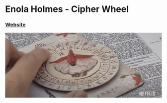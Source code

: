 # Enola Holmes - Cipher Wheel
### [Website](https://viniciusog.github.io/enola-holmes-cipher-wheel/) 

![Cipher wheel](./images/Image1.png)
